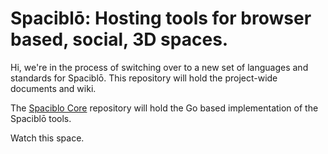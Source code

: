 # Spaciblō: Hosting tools for browser based, social, 3D spaces.

Hi, we're in the process of switching over to a new set of languages and standards for Spaciblō. This repository will hold the project-wide documents and wiki. 

The [Spaciblo Core](https://github.com/Spaciblo/spaciblo-core) repository will hold the Go based implementation of the Spaciblō tools.

Watch this space.